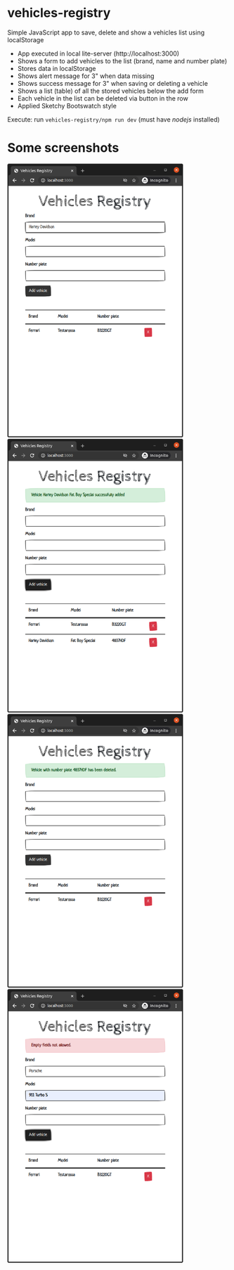 # vehicles-registry
Simple JavaScript app to save, delete and show a vehicles list using localStorage

- App executed in local lite-server (http://localhost:3000)
- Shows a form to add vehicles to the list (brand, name and number plate)
- Stores data in localStorage
- Shows alert message for 3" when data missing
- Shows success message for 3" when saving or deleting a vehicle
- Shows a list (table) of all the stored vehicles below the add form
- Each vehicle in the list can be deleted via button in the row
- Applied Sketchy Bootswatch style

Execute: run `vehicles-registry/npm run dev` (must have *nodejs* installed)

# Some screenshots

<img src="screenshots/adding-vehicle.png" alt="adding vehicle" width="400"/><img src="screenshots/vehicle-just-added.png" alt="vehicle just added" width="400"/>
<img src="screenshots/vehicle-just-deleted.png" alt="vehicle just deleted" width="400"/>
<img src="screenshots/failed-vehicle-addition.png" alt="failed vehicle addition" width="400"/>

